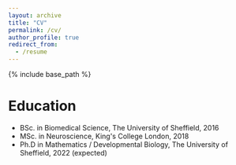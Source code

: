 ```yaml
---
layout: archive
title: "CV"
permalink: /cv/
author_profile: true
redirect_from:
  - /resume
---
```


{% include base_path %}

Education
======
* BSc. in Biomedical Science, The University of Sheffield, 2016
* MSc. in Neuroscience, King's College London, 2018
* Ph.D in Mathematics / Developmental Biology, The University of Sheffield, 2022 (expected)

<!-- Work experience
======
* Summer 2015: Research Assistant
  * Github University
  * Duties included: Tagging issues
  * Supervisor: Professor Git

* Fall 2015: Research Assistant
  * Github University
  * Duties included: Merging pull requests
  * Supervisor: Professor Hub
  
Skills
======
* Skill 1
* Skill 2
  * Sub-skill 2.1
  * Sub-skill 2.2
  * Sub-skill 2.3
* Skill 3

Publications
======
  <ul>{% for post in site.publications %}
    {% include archive-single-cv.html %}
  {% endfor %}</ul>
  
Talks
======
  <ul>{% for post in site.talks %}
    {% include archive-single-talk-cv.html %}
  {% endfor %}</ul>
  
Teaching
======
  <ul>{% for post in site.teaching %}
    {% include archive-single-cv.html %}
  {% endfor %}</ul>
  
Service and leadership
====== -->
<!-- * Currently signed in to 43 different slack teams -->
